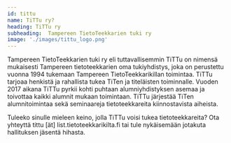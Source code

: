 ```yaml
---
id: tittu
name: TiTTu ry?
heading: TiTTu ry  
subheading:  Tampereen TietoTeekkarien tuki ry
image: './images/tittu_logo.png'
---
```


Tampereen TietoTeekkarien tuki ry eli tuttavallisemmin TiTTu on nimensä mukaisesti Tampereen tietoteekkarien oma tukiyhdistys, joka on perustettu vuonna 1994 tukemaan Tampereen TietoTeekkarikillan toimintaa. TiTTu tarjoaa henkistä ja rahallista tukea TiTen ja titeläisten toiminnalle. Vuoden 2017 aikana TiTTu pyrkii kohti puhtaan alumniyhdistyksen asemaa ja toivottaa kaikki alumnit mukaan toimintaan. TiTTu järjestää TiTen alumnitoimintaa sekä seminaareja tietoteekkareita kiinnostavista aiheista.

Tuleeko sinulle mieleen keino, jolla TiTTu voisi tukea tietoteekkareita? Ota yhteyttä tittu [ät] list.tietoteekkarikilta.fi tai tule nykäisemään jotakuta hallituksen jäsentä hihasta.
